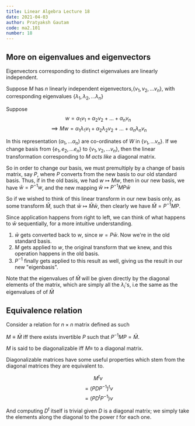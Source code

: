 ```yaml
---
title: Linear Algebra Lecture 18
date: 2021-04-03
author: Pratyaksh Gautam
code: ma2.101
number: 18
---
```


## More on eigenvalues and eigenvectors
Eigenvectors corresponding to distinct eigenvalues are linearly independent.

Suppose $M$ has $n$ linearly independent eigenvectors,$\{ v_1, v_2, ... v_n\}$,
with corresponding eigenvalues $\{ \lambda_1, \lambda_2, ... \lambda_n\}$

Suppose
$$w = \alpha_1 v_1 + \alpha_2 v_2 + ... + \alpha_n v_n$$
$$\implies Mw = \alpha_1 \lambda_1 v_1 + \alpha_2 \lambda_2 v_2 + ... + \alpha_n \lambda_n v_n$$

In this representation $(\alpha_1, ... \alpha_n)$ are co-ordinates of $W$ in $\{v_1, ... v_n\}$.
If we change basis from $\{ e_1, e_2, ... e_n\}$ to $\{ v_1, v_2, ... v_n \}$, then the linear transformation corresponding to $M$ *acts like* a diagonal matrix.

So in order to change our basis, we must premultiply by a change of basis matrix, say $P$,
where $P$ converts from the new basis to our old standard basis.
Thus, if in the old basis, we had $w \mapsto Mw$,
then in our new basis, we have $\bar w = P^{-1}w$, and the new mapping $\bar w \mapsto P^{-1}MP \bar w$

So if we wished to think of this linear transform in our new basis only, as some transform $\bar M$, such that $\bar w \mapsto \bar M \bar w$, then clearly we have
$\bar M = P^{-1}MP$.

Since application happens from right to left, we can think of what happens to $\bar w$ sequentially, for a more intuitive understanding.  
1. $\bar w$ gets converted back to $w$, since $w = P \bar w$. Now we're in the old standard basis.  
2. $M$ gets applied to $w$, the original transform that we knew, and this operation happens in the old basis.  
3. $P^{-1}$ finally gets applied to this result as well, giving us the result in our new "eigenbasis".  

Note that the eigenvalues of $\bar M$ will be given directly by the diagonal elements of the matrix, which are simply all the $\lambda_i$'s, i.e the same as the eigenvalues of of $\bar M$

## Equivalence relation
Consider a relation for $n \times n$ matrix defined as such

$M \equiv \bar M$ iff there exists invertible $P$ such that $P^{-1}MP = \bar M$.

$M$ is said to be diagonalizable iff $M \equiv$ to a diagonal matrix.

Diagonalizable matrices have some useful properties which stem from the diagonal matrices they are equivalent to.

$$M^tv$$
$$= (PDP^{-1})^tv$$
$$= (PD^tP^{-1})v$$

And computing $D^t$ itself is trivial given $D$ is a diagonal matrix; we simply take the elements along the diagonal to the power $t$ for each one.
